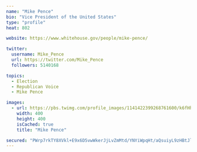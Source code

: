 ```yaml
---
name: "Mike Pence"
bio: "Vice President of the United States"
type: "profile"
heat: 802

website: https://www.whitehouse.gov/people/mike-pence/

twitter:
  username: Mike_Pence
  url: https://twitter.com/Mike_Pence
  followers: 5140168

topics:
  - Election
  - Republican Voice
  - Mike Pence

images:
  - url: https://pbs.twimg.com/profile_images/1141422399268761600/k6fHhBbh_400x400.jpg
    width: 400
    height: 400
    isCached: true
    title: "Mike Pence"

secured: "PWrp7rkTY8XVkl+E9x6D5vwWkerJjLvZmMtd/YNYiWpqHt/aQsuiyL9zHBtJlbPtaG3hMCtmK+4saAApS1brfnVh4UFUQ17mdmiUBnf5oMKj0gnoqysPqDwfGQij/1iUgC9pVgL1ol74tZsZppS1wUGgRNAPvAd0PgJrrd/cIdBPlmY7N5oa5lfmnyWCgf6TIcl0ovtczCd09qd3BEXORP0pmaGssxEuvwyRwsWwFt8qjzmr58U71j/CGxlgP0zXuhwzlr9ETYNoacTDXzYLrfRXtyXA/NFik0KJgxqnn0fHdFKwBYS00DEGuO751g2IffuGwj94PDjXaL4CC6smIqXMMf3a2wVJSGVMn4/6VmLt1BEEiVDAzvolHCqq/ISa;HOEqP3WL0cVaHzXbiaH8bw=="
---
```


